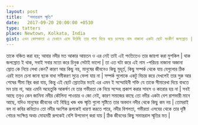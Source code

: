 ```yaml
---
layout: post
title:  "সমান্তরাল স্মৃতি"
date:   2017-09-20 20:00:00 +0530
type: tatters
place: Newtown, Kolkata, India
gist: এখন কোলকাতা এ যেখানে এসে উঠেছি তার পাশ দিয়ে বয়ে চলেছে নাম নাজানা একটা ছোট সংকীর্ণ জলস্রোত | এটাকে ঠিক পুকুর বলা যায় না কারণ পুকুরের পার দৃষ্টির নাগালের মাঝেই থাকে, আবার ডোবা বলতেও মন চায় না কারণ তাতে যেন ওর স্বাভাবিক প্রাপ্য সন্মান থেকে 
---
```


তাকে বঞ্চিত করা হয়; আবার নদীর মত আকার আয়তন ও এর নেই তাই এই পংতিতেও তার জায়গা করা মুশকিল | থাক জলস্রোত ই থাক, সবাই সবার মতো করে চিনুক সেটাই ভালো | তা এত ঘটা করে এই নাম -পরিচয় নাজানা অজানা স্রোত কে নিয়ে লেখা
কেন? কারণ আর কিছু নয়, মানুষের জীবনেও কিছু মুহূর্ত, কিছু সম্পর্ক থেকে যায় যেগুলোর ঠিক এরই মতন চেনা জানা ছকে বাধা সমীকরণ সুত্রে ফেলা যায় না | সম্পর্ক গুলোকে একটু  বিচার করে দেখলেই তার সুরু আর শেষের সীমা স্থির করা যায়, কিন্তু এই ছোট স্রোতটার
মতই এর এমন ই সম্মোহিনী শক্তি যে তাকে সীমারেখা দিয়ে বাধতে মন চায় না, আর এমনি অহেতুকি আকর্ষণ যে তার গভীরতা কে নিয়ে সন্দেহ প্রকাশ করার সাহস ও কারোর হয় না | সবই আছে তবুও কেন জানিনা নদীর কৌলিন্য পাওয়ার ও জো নেই, কারণ সমাজের কাছে তো নদীর
একটা বেশ রাশভারী মানে আছে, যদিও মানুষের জীবনের ওই বিছিন্ন খন্ড খন্ড স্মৃতি গুলো সৃষ্টিতে তার অবদান নদীর থেকে কিছু কম নয় | তোমরাই বল না কবির কবিতাও তো নদীর অংশিক রূপকেই ধারণা করতে পারে, নদীর বিশলতা, গভীরতা এসবের থেকে তার দৃষ্টি গোচর সংক্ষিপ্ত
অথচ মোহময়ী রূপকেই বেশি উপভোগ্ করা যায় | ঠিক জীবনের কিছু সমান্তরাল স্মৃতির মত | 


